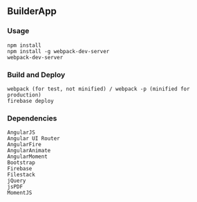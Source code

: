 ## BuilderApp

### Usage

```
npm install
npm install -g webpack-dev-server
webpack-dev-server
```

### Build and Deploy

```
webpack (for test, not minified) / webpack -p (minified for production)
firebase deploy
```

### Dependencies

```
AngularJS
Angular UI Router
AngularFire
AngularAnimate
AngularMoment
Bootstrap
Firebase
Filestack
jQuery
jsPDF
MomentJS
```